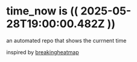 # time_now is (( 2025-05-28T19:00:00.482Z ))

an automated repo that shows the currnent time

inspired by [breakingheatmap](https://github.com/breakingheatmap/breakingheatmap)
